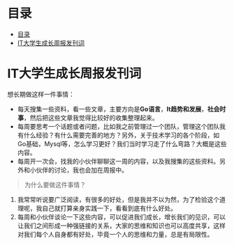 # 目录

- [目录](#目录)
- [IT大学生成长周报发刊词](#it大学生成长周报发刊词)


# IT大学生成长周报发刊词

想长期做这样一件事情：

- 每天搜集一些资料，看一些文章，主要方向是**Go语言**，**It趋势和发展**，**社会时事**，然后把这些文章我觉得比较好的收集整理起来。
- 每周要思考一个话题或者问题，比如我之前管理过一个团队，管理这个团队我有什么经验？有什么需要完善的地方？另外，关于技术学习的各个阶段，如Go基础，Mysql等，怎么学习更好？我们当时学习走了什么弯路？大概是这些内容。
- 每周开一次会，找我的小伙伴聊聊这一周的内容，以及我搜集的这些资料。另外和小伙伴的讨论，我也会加在周报中。

>  为什么要做这件事情？

1. 我常常听说要广泛阅读，有很多的好处，但是我并不以为然，为了检验这个道理呢，我自己就打算亲身实践一下，看看到底有什么好处。
2. 每周和小伙伴谈论一下这些内容，可以促进我们成长，增长我们的见识，可以让我们之间形成一种强链接的关系，大家的思维和知识也可以高度共享，这样对我们每个人自身都有好处，毕竟一个人的思维和力量，总是有局限性。
